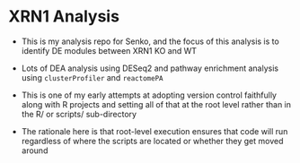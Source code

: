 
# XRN1 Analysis

* This is my analysis repo for Senko, and the focus of this analysis is to identify DE modules between XRN1 KO and WT

* Lots of DEA analysis using DESeq2 and pathway enrichment analysis using `clusterProfiler` and `reactomePA`

* This is one of my early attempts at adopting version control faithfully along with R projects and setting all of that at the root level rather than in the R/ or scripts/ sub-directory

* The rationale here is that root-level execution ensures that code will run regardless of where the scripts are located or whether they get moved around